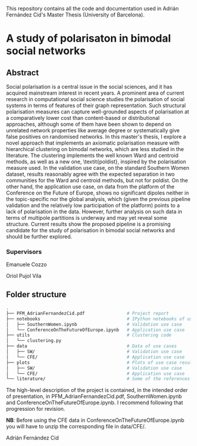 This repository contains all the code and documentation used in Adrián Fernández Cid's Master Thesis (University of Barcelona).

 # A study of polarisaton in bimodal social networks

## Abstract

Social polarisation is a central issue in the social sciences, and it has acquired mainstream interest in recent years. A prominent area of current research in computational social science studies the polarisation of social systems in terms of features of their graph representation. Such structural polarisation measures can capture well-grounded aspects of polarisation at a comparatively lower cost than content-based or distributional approaches, although some of them have been shown to depend on unrelated network properties like average degree or systematically give false positives on randomised networks. In this master's thesis, I explore a novel approach that implements an axiomatic polarisation measure with hierarchical clustering on bimodal networks, which are less studied in the literature. The clustering implements the well known Ward and centroid methods, as well as a new one, \textit{poldist}, inspired by the polarisation measure used. In the validation use case, on the standard Southern Women dataset, results reasonably agree with the expected separation in two communities for the Ward and centroid methods, but not for poldist. On the other hand, the application use case, on data from the platform of the Conference on the Future of Europe, shows no significant dipoles neither in the topic-specific nor the global analysis, which (given the previous pipeline validation and the relatively low participation of the platform) points to a lack of polarisation in the data. However, further analysis on such data in terms of multipole partitions is underway and may yet reveal some structure. Current results show the proposed pipeline is a promising candidate for the study of polarisation in bimodal social networks and should be further explored.

### Supervisors

Emanuele Cozzo

Oriol Pujol Vila

## Folder structure
```bash
.
├── PFM_AdrianFernandezCid.pdf                # Project report
├── notebooks                                 # IPython notebooks of use cases
│   ├── SouthernWomen.ipynb                   # Validation use case
│   └── ConferenceOnTheFutureOfEurope.ipynb   # Application use case 
├── utils                                     # Clustering code
│   └── clustering.py  
├── data                                      # Data of use cases
│   ├── SW/                                   # Validation use case
│   └── CFE/                                  # Application use case 
├── plots                                     # Plots of use case results
│   ├── SW/                                   # Validation use case
│   └── CFE/                                  # Application use case                       
└── literature/                               # Some of the references of the project 
```
The high-level description of the project is contained, in the intended order of presentation, in PFM_AdrianFernandezCid.pdf, SouthernWomen.ipynb and ConferenceOnTheFutureOfEurope.ipynb. I recommend following that progression for revision.

**NB**: Before using the CFE data in ConferenceOnTheFutureOfEurope.ipynb you will have to unzip the corresponding file in data/CFE/.

Adrián Fernández Cid
